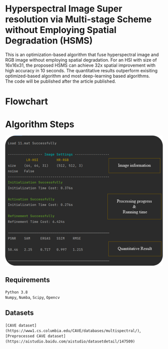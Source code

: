 # Hyperspectral Image Super resolution via Multi-stage Scheme without Employing Spatial Degradation (HSMS)
This is an optimization-based algorithm that fuse hyperspectral image and RGB image without employing spatial degradation.  For an HSI with size of 16x16x31, the proposed HSMS can achieve 32x spatial improvement with high accuracy in 10 seconds. The quantitative results outperform exisiting optimized-based algorithm and most deep-learning based algorithms.    
The code will be published after the article published.  
# Flowchart
# Algorithm Steps
![Introduce](https://github.com/Caoxuheng/imgs/raw/main/%E5%9B%BE%E7%89%871.png)
## Requirements
`Python 3.8`  
`Numpy`, `Numba`, `Scipy`, `Opencv`
## Datasets
`[CAVE dataset](https://www1.cs.columbia.edu/CAVE/databases/multispectral/)`,
`[Preprocessed CAVE dataset](https://aistudio.baidu.com/aistudio/datasetdetail/147509)`
